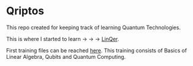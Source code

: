 # Qriptos

This repo created for keeping track of learning Quantum Technologies.

This is where I started to learn -> -> -> [LinQer](https://qturkey.org/).

First training files can be reached [here](https://github.com/kasimerbay/Qriptos/blob/main/bronze_istanbul-master.zip). This training consists of Basics of Linear Algebra, Qubits and Quantum Computing.
